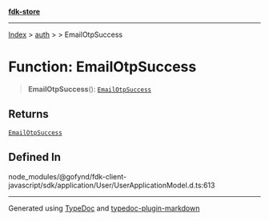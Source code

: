 [**fdk-store**](../../../README.md)
***

[Index](../../../API.md) > [auth](../../README.md) > [<internal>](../README.md) > EmailOtpSuccess

# Function: EmailOtpSuccess

> **EmailOtpSuccess**(): [`EmailOtpSuccess`](../type-aliases/type-alias.EmailOtpSuccess.md)

## Returns

[`EmailOtpSuccess`](../type-aliases/type-alias.EmailOtpSuccess.md)

## Defined In

node\_modules/@gofynd/fdk-client-javascript/sdk/application/User/UserApplicationModel.d.ts:613

***
Generated using [TypeDoc](https://typedoc.org/) and [typedoc-plugin-markdown](https://www.npmjs.com/package/typedoc-plugin-markdown)
